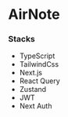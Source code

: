 # AirNote

### Stacks
- TypeScript
- TailwindCss
- Next.js
- React Query
- Zustand
- JWT
- Next Auth